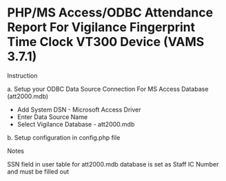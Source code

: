 <h1>PHP/MS Access/ODBC Attendance Report For Vigilance Fingerprint Time Clock VT300 Device (VAMS 3.7.1)</h1>

Instruction

a. Setup your ODBC Data Source Connection For MS Access Database (att2000.mdb)
- Add System DSN - Microsoft Access Driver
- Enter Data Source Name
- Select Vigilance Database - att2000.mdb

b. Setup configuration in config.php file

Notes

SSN field in user table for att2000.mdb database is set as Staff IC Number and must be filled out